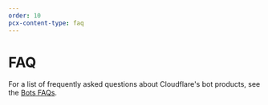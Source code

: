 ```yaml
---
order: 10
pcx-content-type: faq
---
```


# FAQ

For a list of frequently asked questions about Cloudflare's bot products, see the [Bots FAQs](https://support.cloudflare.com/hc/articles/360035387431).
